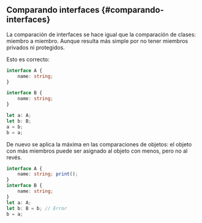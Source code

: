 ## Comparando interfaces {#comparando-interfaces}

La comparación de interfaces se hace igual que la comparación de clases: miembro a miembro. Aunque resulta más simple por no tener miembros privados ni protegidos.

Esto es correcto:

```ts
interface A {
    name: string;
}

interface B {
    name: string;
}

let a: A;
let b: B;
a = b;
b = a;
```

De nuevo se aplica la máxima en las comparaciones de objetos: el objeto con más miembros puede ser asignado al objeto con menos, pero no al revés.

```ts
interface A { 
    name: string; print(); 
}
interface B { 
    name: string; 
}
let a: A; 
let b: B = b; // Error
b = a;
```



